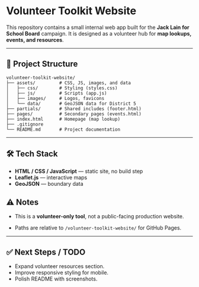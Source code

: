 # Volunteer Toolkit Website

This repository contains a small internal web app built for the **Jack Lain for School Board** campaign. It is designed as a volunteer hub for **map lookups, events, and resources**.

---

## 📂 Project Structure

```
volunteer-toolkit-website/
├── assets/         # CSS, JS, images, and data
│   ├── css/        # Styling (styles.css)
│   ├── js/         # Scripts (app.js)
│   ├── images/     # Logos, favicons
│   └── data/       # GeoJSON data for District 5
├── partials/       # Shared includes (footer.html)
├── pages/          # Secondary pages (events.html)
├── index.html      # Homepage (map lookup)
├── .gitignore      
└── README.md       # Project documentation
```

---

## 🛠 Tech Stack

- **HTML / CSS / JavaScript** — static site, no build step
- **Leaflet.js** — interactive maps
- **GeoJSON** — boundary data


## ⚠️ Notes

- This is a **volunteer-only tool**, not a public-facing production website.

- Paths are relative to `/volunteer-toolkit-website/` for GitHub Pages.

---

## ✅ Next Steps / TODO

- Expand volunteer resources section.
- Improve responsive styling for mobile.
- Polish README with screenshots.

